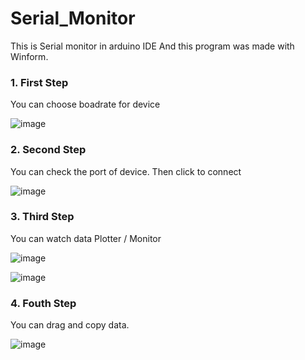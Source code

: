 # Serial_Monitor

This is Serial monitor in arduino IDE
And this program was made with Winform.

### 1. First Step
You can choose boadrate for device

![image](https://user-images.githubusercontent.com/35026484/100967402-775c1780-3572-11eb-967f-e576b6f46000.png)






### 2. Second Step
You can check the port of device.
Then click to connect

![image](https://user-images.githubusercontent.com/35026484/100967641-0ff29780-3573-11eb-829c-2c080cda3db6.png)













### 3. Third Step
You can watch data Plotter / Monitor

![image](https://user-images.githubusercontent.com/35026484/100967729-4b8d6180-3573-11eb-9410-aea3accae81c.png)

![image](https://user-images.githubusercontent.com/35026484/100967776-6b248a00-3573-11eb-8ff0-64c0662a5629.png)












### 4. Fouth Step
You can drag and copy data.

![image](https://user-images.githubusercontent.com/35026484/100967810-7ecff080-3573-11eb-9916-149e735e4f15.png)
